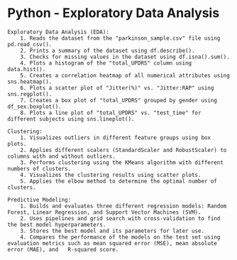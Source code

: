 # Python - Exploratory Data Analysis

    Exploratory Data Analysis (EDA):
        1. Reads the dataset from the "parkinson_sample.csv" file using pd.read_csv().
        2. Prints a summary of the dataset using df.describe().
        3. Checks for missing values in the dataset using df.isna().sum().
        4. Plots a histogram of the "total_UPDRS" column using data.hist().
        5. Creates a correlation heatmap of all numerical attributes using sns.heatmap().
        6. Plots a scatter plot of "Jitter(%)" vs. "Jitter:RAP" using sns.regplot().
        7. Creates a box plot of "total_UPDRS" grouped by gender using df_sex.boxplot().
        8. Plots a line plot of "total_UPDRS" vs. "test_time" for different subjects using sns.lineplot().

    Clustering:
        1. Visualizes outliers in different feature groups using box plots.
        2. Applies different scalers (StandardScaler and RobustScaler) to columns with and without outliers.
        3. Performs clustering using the KMeans algorithm with different numbers of clusters.
        4. Visualizes the clustering results using scatter plots.
        5. Applies the elbow method to determine the optimal number of clusters.

    Predictive Modeling:
        1. Builds and evaluates three different regression models: Random Forest, Linear Regression, and Support Vector Machines (SVM).
        2. Uses pipelines and grid search with cross-validation to find the best model hyperparameters.
        3. Stores the best model and its parameters for later use.
        4. Compares the performance of the models on the test set using evaluation metrics such as mean squared error (MSE), mean absolute error (MAE), and   R-squared score.
